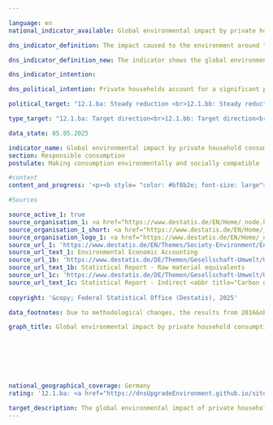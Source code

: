 ```yaml
---

language: en        
national_indicator_available: Global environmental impact by private household consumption        

dns_indicator_definition: The impact caused to the environment around the world by private household consumption is shown here by three indicators. They are domestic and foreign energy consumption, emissions of carbon dioxide (<abbr title="Carbon dioxide" tabindex="0">CO₂</abbr>) and the use of raw materials in connection with the production and use of all goods destined for the consumption of private households in Germany.        

dns_indicator_definition_new: The indicator shows the global environmental impact of private household consumption compared to the base year 2010. Specifically, these are the domestic and foreign use of raw materials (12.1.ba), energy consumption (12.1.bb) and carbon dioxide (<abbr title="Carbon dioxide" tabindex="0">CO₂</abbr>) emissions (12.1.bc) in connection with the production and consumption of all goods for the consumption activities of domestic private households.        

dns_indicator_intention:         

dns_political_intention: Private households account for a significant proportion of an economy's resource consumption through their consumption activities. However, this consumption is not only domestic, but also takes place indirectly abroad through the production of imported goods. The indicator therefore provides information on the global environmental impact of the consumption activities of private households. By reducing energy consumption, for example, resources are saved at home and abroad and climate-damaging carbon dioxide emissions are avoided.        

political_target: "12.1.ba: Steady reduction <br>12.1.bb: Steady reduction <br>12.1.bc: Steady reduction"        

type_target: "12.1.ba: Target direction<br>12.1.bb: Target direction<br>12.1.bc: Target direction"        

data_state: 05.05.2025        

indicator_name: Global environmental impact by private household consumption        
section: Responsible consumption        
postulate: Making consumption environmentally and socially compatible        

#content         
content_and_progress: '<p><b style= "color: #bf8b2e; font-size: large">12.1.b Global environmental impact by private household consumption</b><br><br>The environmental impact of private household consumption cannot be fully captured by a single indicator. Therefore, the analysis is based on three key influencing factors: raw material use (Indicator 12.1.ba), energy consumption (Indicator 12.1.bb), and <abbr title="Carbon dioxide" tabindex="0">CO₂</abbr> emissions resulting from private household consumption (Indicator 12.1.bc). The underlying data is sourced from the Environmental-Economic Accounting (<abbr title="Environmental economic accounts" tabindex="0">UGR</abbr>). The <abbr title="Environmental economic accounts" tabindex="0">UGR</abbr> quantifies the environmental impacts associated with the production of goods for private household consumption using an input-output model.<br><br>Private households consume resources both directly and indirectly. Accordingly, the three indicators account for both direct and indirect consumption and capture environmental impacts both within Germany and those occurring abroad due to production processes for goods consumed in Germany.<br><br>Direct consumption includes, for instance, the use of natural gas for heating, fuel consumption in road transport, and the direct consumption of food.<br><br>Indirect consumption arises along the entire production and supply chain&nbsp;–&nbsp;for example, during the manufacture, processing, and transport of consumer goods&nbsp;–&nbsp;and involves both domestic and foreign resource and energy use, as well as <abbr title="Carbon dioxide" tabindex="0">CO₂</abbr> emissions.<br><br>There are close interrelations between raw material use, energy consumption, and <abbr title="Carbon dioxide" tabindex="0">CO₂</abbr> emissions. The use of fossil fuels such as coal, crude oil, or natural gas for electricity and heat generation leads not only to resource and energy use but also to <abbr title="Carbon dioxide" tabindex="0">CO₂</abbr> emissions.<br><br>All three indicators are presented in comparison to the reference year 2010.<br><br><b>12.1.ba Raw Material Use</b><br><br>Raw materials are categorised into abiotic and biotic resources. Abiotic resources include fossil fuels such as coal, crude oil, and natural gas, as well as non-energy raw materials like ores and other mineral resources, including sand, gravel, limestone, clay, quartz sands, salt, and fertiliser minerals.<br><br>Biotic raw materials encompass plant-based products from agriculture and forestry as well as wild animals obtained through hunting or fishing. By contrast, products of animal husbandry such as meat, milk, or eggs are classified as economic goods rather than raw materials.<br><br>Water is not considered a separate raw material, as its quantitative dominance would overshadow the presentation of other raw material groups. However, the water content of biotic raw materials is included as part of the respective resource.<br><br>Total raw material use for private household consumption remained largely stable from 2010&nbsp;but began to decline after 2016, amounting to a preliminary figure of 555&nbsp;million tonnes in 2022. This corresponds to a reduction to 89.2% of the 2010&nbsp;level. A more detailed analysis reveals that the use of abiotic raw materials fell by 12.1% since 2010, while the use of biotic raw materials declined by 7.1%.<br><br>In 2022, approximately 60.5% of abiotic resource consumption was attributable to fossil fuels. Their use fell by 14.1% since 2010. The consumption of ores decreased by 25.8%, while the use of other mineral resources increased by 17.2%.<br><br><b>12.1.bb Energy Consumption</b><br><br>The data on energy consumption also includes conversion, storage, and transmission losses, such as those arising during electricity and district heating generation in the context of indirect consumption. The indicator is influenced by both changes in consumption behaviour and efficiency improvements in energy supply.<br><br>Since 2010, energy consumption resulting from private household consumption has been on a downward trend. By 2021, it had decreased by 14.3% to 8,509&nbsp;petajoules. Approximately 45% of this energy use is attributable to direct household consumption, while 55% stems from indirect energy use incurred during the production of goods demanded by households. Compared to 2010, the decline in direct energy consumption was smaller than in indirect consumption.<br><br>Energy consumption is broken down into the categories of residential energy use (direct), mobility, energy goods, other products, food, services, and trade. The largest share is accounted for by residential energy use (direct), representing 30% of total household energy consumption&nbsp;–&nbsp;equivalent to 2,554&nbsp;petajoules in 2021&nbsp;–&nbsp;followed by mobility at 20%.<br><br>Between 2010&nbsp;and 2021, energy consumption per household fell by 16.9% to 208&nbsp;gigajoules. Per capita, this equates to a decline of 15.8% to 102&nbsp;gigajoules.<br><br><b>12.1.bc <abbr title="Carbon dioxide" tabindex="0">CO₂</abbr> Emissions</b><br><br>In 2021, <abbr title="Carbon dioxide" tabindex="0">CO₂</abbr> emissions from private household consumption amounted to 540&nbsp;million tonnes, representing a 16.9% decrease compared to 2010.<br><br>As with energy consumption, direct emissions&nbsp;–&nbsp;down by 9.8%&nbsp;–&nbsp;declined less sharply than indirect emissions, which are generated during the production and transport of consumer goods. These decreased by 20.8%.<br><br>In 2021, consumption activities resulted in 13.2&nbsp;tonnes of <abbr title="Carbon dioxide" tabindex="0">CO₂</abbr> emissions per household&nbsp;–&nbsp;a reduction of 19.4% compared to 2010.<br><br><b>Interpretation of Indicators and Methodological Notes</b><br><br>The indicators on global environmental impacts relate to private household consumption across the entire economy and are normalised to the year 2010. They do not refer to the number of individuals or households. When interpreting the results, it is important to note that, in addition to efficiency gains and changes in consumption behaviour, demographic developments&nbsp;–&nbsp;such as population growth or an increase in the number of households&nbsp;–&nbsp;can also influence <abbr title="Carbon dioxide" tabindex="0">CO₂</abbr> emissions as well as raw material and energy use.<br><br>For instance, a growing population can result in absolute consumption and emissions not decreasing&nbsp;–&nbsp;or even increasing&nbsp;–&nbsp;despite efficiency improvements or shifts in consumer behaviour.</p>'                

#Sources        

source_active_1: true
source_organisation_1: <a href="https://www.destatis.de/EN/Home/_node.html" target="_blank">Federal Statistical Office</a>
source_organisation_1_short: <a href="https://www.destatis.de/EN/Home/_node.html" target="_blank">Federal Statistical Office</a>
source_organisation_logo_1: <a href="https://www.destatis.de/EN/Home/_node.html" target="_blank"><img src="https://dnsTestEnvironment.github.io/dns-indicators/public/OrgImgEn/destatis.png" alt="Federal Statistical Office" title=" Click here to visit the homepage of the organizationFederal Statistical Office" style="height:60px; width:148px; border:transparent"/></a>
source_url_1: 'https://www.destatis.de/EN/Themes/Society-Environment/Environment/Environmental-Economic-Accounting/_node.html'
source_url_text_1: Environmental Economic Accounting
source_url_1b: 'https://www.destatis.de/DE/Themen/Gesellschaft-Umwelt/Umwelt/UGR/rohstoffe-materialfluesse-wasser/Publikationen/Downloads/statistischer-bericht-rohstoffaequivalente-5853101217005.html'
source_url_text_1b: Statistical Report - Raw material equivalents
source_url_1c: 'https://www.destatis.de/DE/Themen/Gesellschaft-Umwelt/Umwelt/UGR/energiefluesse-emissionen/Publikationen/Downloads/statistischer-bericht-ugr-energiefluesse-emissionen-5859006217005.html'
source_url_text_1c: Statistical Report - Indirect <abbr title="Carbon dioxide" tabindex="0">CO₂</abbr>-emissions and indirekt energy flows
        
copyright: '&copy; Federal Statistical Office (Destatis), 2025'        

data_footnotes: Due to methodological changes, the results from 2016&nbsp;are only comparable with previous years to a limited extent.<br>• 2021&nbsp;provisional data.        

graph_title: Global environmental impact by private household consumption        

        

        

                

national_geographical_coverage: Germany        
rating: '12.1.ba: <a href="https://dnsUpgradeEnvironment.github.io/site/en/status"><img src="https://sdg-indikatoren.de/public/Wettersymbole/Sonne.png" title="In 2022 both the average value and the previous annual change pointed in the right direction." alt="Weathersymbol: Sun"/></a><br>12.1.bb: <a href="https://dnsUpgradeEnvironment.github.io/site/en/status"><img src="https://sdg-indikatoren.de/public/Wettersymbole/Leicht bewölkt.png" title="In 2021 the average development aimed in the right direction, but in the previous year there had been a development in the wrong direction or no change at all." alt="Weathersymbol: Clouded sun"/></a><br>12.1.bc: <a href="https://dnsUpgradeEnvironment.github.io/site/en/status"><img src="https://sdg-indikatoren.de/public/Wettersymbole/Leicht bewölkt.png" title="In 2021 the average development aimed in the right direction, but in the previous year there had been a development in the wrong direction or no change at all." alt="Weathersymbol: Clouded sun"/></a>'        

target_description: The global environmental impact of private household consumption is to be reduced in all three areas (use of raw materials, energy consumption and <abbr title="Carbon dioxide" tabindex="0">CO₂</abbr> emissions).<br><br><br>Based on the target formulation, the value for all three indicators has fallen on average over the last six years and has therefore developed in the desired direction. In the last year (2022), the value of indicator 12.1.ba also fell, meaning that this indicator is rated as "Sun" for 2022. However, the values of indicators 12.1.bb and 12.1.bc increased between 2020&nbsp;and 2021, meaning that these indicators are rated as "slightly cloudy" for 2021.        
---
```


